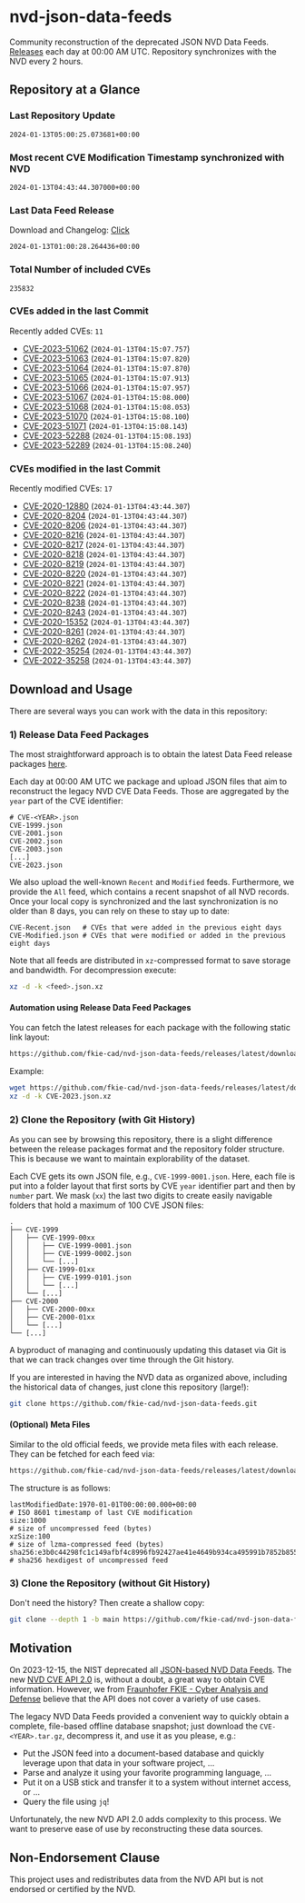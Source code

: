 # nvd-json-data-feeds

Community reconstruction of the deprecated JSON NVD Data Feeds. 
[Releases](https://github.com/fkie-cad/nvd-json-data-feeds/releases/latest) each day at 00:00 AM UTC.
Repository synchronizes with the NVD every 2 hours.

## Repository at a Glance

### Last Repository Update

```plain
2024-01-13T05:00:25.073681+00:00
```

### Most recent CVE Modification Timestamp synchronized with NVD

```plain
2024-01-13T04:43:44.307000+00:00
```

### Last Data Feed Release

Download and Changelog: [Click](https://github.com/fkie-cad/nvd-json-data-feeds/releases/latest)

```plain
2024-01-13T01:00:28.264436+00:00
```

### Total Number of included CVEs

```plain
235832
```

### CVEs added in the last Commit

Recently added CVEs: `11`

* [CVE-2023-51062](CVE-2023/CVE-2023-510xx/CVE-2023-51062.json) (`2024-01-13T04:15:07.757`)
* [CVE-2023-51063](CVE-2023/CVE-2023-510xx/CVE-2023-51063.json) (`2024-01-13T04:15:07.820`)
* [CVE-2023-51064](CVE-2023/CVE-2023-510xx/CVE-2023-51064.json) (`2024-01-13T04:15:07.870`)
* [CVE-2023-51065](CVE-2023/CVE-2023-510xx/CVE-2023-51065.json) (`2024-01-13T04:15:07.913`)
* [CVE-2023-51066](CVE-2023/CVE-2023-510xx/CVE-2023-51066.json) (`2024-01-13T04:15:07.957`)
* [CVE-2023-51067](CVE-2023/CVE-2023-510xx/CVE-2023-51067.json) (`2024-01-13T04:15:08.000`)
* [CVE-2023-51068](CVE-2023/CVE-2023-510xx/CVE-2023-51068.json) (`2024-01-13T04:15:08.053`)
* [CVE-2023-51070](CVE-2023/CVE-2023-510xx/CVE-2023-51070.json) (`2024-01-13T04:15:08.100`)
* [CVE-2023-51071](CVE-2023/CVE-2023-510xx/CVE-2023-51071.json) (`2024-01-13T04:15:08.143`)
* [CVE-2023-52288](CVE-2023/CVE-2023-522xx/CVE-2023-52288.json) (`2024-01-13T04:15:08.193`)
* [CVE-2023-52289](CVE-2023/CVE-2023-522xx/CVE-2023-52289.json) (`2024-01-13T04:15:08.240`)


### CVEs modified in the last Commit

Recently modified CVEs: `17`

* [CVE-2020-12880](CVE-2020/CVE-2020-128xx/CVE-2020-12880.json) (`2024-01-13T04:43:44.307`)
* [CVE-2020-8204](CVE-2020/CVE-2020-82xx/CVE-2020-8204.json) (`2024-01-13T04:43:44.307`)
* [CVE-2020-8206](CVE-2020/CVE-2020-82xx/CVE-2020-8206.json) (`2024-01-13T04:43:44.307`)
* [CVE-2020-8216](CVE-2020/CVE-2020-82xx/CVE-2020-8216.json) (`2024-01-13T04:43:44.307`)
* [CVE-2020-8217](CVE-2020/CVE-2020-82xx/CVE-2020-8217.json) (`2024-01-13T04:43:44.307`)
* [CVE-2020-8218](CVE-2020/CVE-2020-82xx/CVE-2020-8218.json) (`2024-01-13T04:43:44.307`)
* [CVE-2020-8219](CVE-2020/CVE-2020-82xx/CVE-2020-8219.json) (`2024-01-13T04:43:44.307`)
* [CVE-2020-8220](CVE-2020/CVE-2020-82xx/CVE-2020-8220.json) (`2024-01-13T04:43:44.307`)
* [CVE-2020-8221](CVE-2020/CVE-2020-82xx/CVE-2020-8221.json) (`2024-01-13T04:43:44.307`)
* [CVE-2020-8222](CVE-2020/CVE-2020-82xx/CVE-2020-8222.json) (`2024-01-13T04:43:44.307`)
* [CVE-2020-8238](CVE-2020/CVE-2020-82xx/CVE-2020-8238.json) (`2024-01-13T04:43:44.307`)
* [CVE-2020-8243](CVE-2020/CVE-2020-82xx/CVE-2020-8243.json) (`2024-01-13T04:43:44.307`)
* [CVE-2020-15352](CVE-2020/CVE-2020-153xx/CVE-2020-15352.json) (`2024-01-13T04:43:44.307`)
* [CVE-2020-8261](CVE-2020/CVE-2020-82xx/CVE-2020-8261.json) (`2024-01-13T04:43:44.307`)
* [CVE-2020-8262](CVE-2020/CVE-2020-82xx/CVE-2020-8262.json) (`2024-01-13T04:43:44.307`)
* [CVE-2022-35254](CVE-2022/CVE-2022-352xx/CVE-2022-35254.json) (`2024-01-13T04:43:44.307`)
* [CVE-2022-35258](CVE-2022/CVE-2022-352xx/CVE-2022-35258.json) (`2024-01-13T04:43:44.307`)


## Download and Usage

There are several ways you can work with the data in this repository:

### 1) Release Data Feed Packages

The most straightforward approach is to obtain the latest Data Feed release packages [here](https://github.com/fkie-cad/nvd-json-data-feeds/releases/latest).

Each day at 00:00 AM UTC we package and upload JSON files that aim to reconstruct the legacy NVD CVE Data Feeds.
Those are aggregated by the `year` part of the CVE identifier:

```
# CVE-<YEAR>.json
CVE-1999.json
CVE-2001.json
CVE-2002.json
CVE-2003.json
[...]
CVE-2023.json
```

We also upload the well-known `Recent` and `Modified` feeds.
Furthermore, we provide the `All` feed, which contains a recent snapshot of all NVD records.
Once your local copy is synchronized and the last synchronization is no older than 8 days, you can rely on these to stay up to date:

```plain
CVE-Recent.json   # CVEs that were added in the previous eight days
CVE-Modified.json # CVEs that were modified or added in the previous eight days
```

Note that all feeds are distributed in `xz`-compressed format to save storage and bandwidth.
For decompression execute:

```sh
xz -d -k <feed>.json.xz
```


#### Automation using Release Data Feed Packages

You can fetch the latest releases for each package with the following static link layout:

```sh
https://github.com/fkie-cad/nvd-json-data-feeds/releases/latest/download/CVE-<YEAR>.json.xz
```

Example:

```sh
wget https://github.com/fkie-cad/nvd-json-data-feeds/releases/latest/download/CVE-2023.json.xz
xz -d -k CVE-2023.json.xz
```



### 2) Clone the Repository (with Git History)

As you can see by browsing this repository, there is a slight difference between the release packages format and the repository folder structure.
This is because we want to maintain explorability of the dataset.

Each CVE gets its own JSON file, e.g., `CVE-1999-0001.json`.
Here, each file is put into a folder layout that first sorts by CVE `year` identifier part and then by `number` part.
We mask (`xx`) the last two digits to create easily navigable folders that hold a maximum of 100 CVE JSON files:

```plain
.
├── CVE-1999
│   ├── CVE-1999-00xx
│   │   ├── CVE-1999-0001.json
│   │   ├── CVE-1999-0002.json
│   │   └── [...]
│   ├── CVE-1999-01xx
│   │   ├── CVE-1999-0101.json
│   │   └── [...]
│   └── [...]
├── CVE-2000
│   ├── CVE-2000-00xx
│   ├── CVE-2000-01xx
│   └── [...]
└── [...]
```

A byproduct of managing and continuously updating this dataset via Git is that we can track changes over time through the Git history.

If you are interested in having the NVD data as organized above, including the historical data of changes, just clone this repository (large!):

```sh
git clone https://github.com/fkie-cad/nvd-json-data-feeds.git
```

#### (Optional) Meta Files

Similar to the old official feeds, we provide meta files with each release. They can be fetched for each feed via:

```sh
https://github.com/fkie-cad/nvd-json-data-feeds/releases/latest/download/CVE-<YEAR>.meta
```

The structure is as follows:

```plain
lastModifiedDate:1970-01-01T00:00:00.000+00:00                          # ISO 8601 timestamp of last CVE modification
size:1000                                                               # size of uncompressed feed (bytes)
xzSize:100                                                              # size of lzma-compressed feed (bytes)
sha256:e3b0c44298fc1c149afbf4c8996fb92427ae41e4649b934ca495991b7852b855 # sha256 hexdigest of uncompressed feed
```


### 3) Clone the Repository (without Git History)

Don't need the history? Then create a shallow copy:

```sh
git clone --depth 1 -b main https://github.com/fkie-cad/nvd-json-data-feeds.git
```

## Motivation

On 2023-12-15, the NIST deprecated all [JSON-based NVD Data Feeds](https://nvd.nist.gov/vuln/data-feeds#divRetirementBanner-1).
The new [NVD CVE API 2.0](https://nvd.nist.gov/developers/vulnerabilities) is, without a doubt, a great way to obtain CVE information.
However, we from [Fraunhofer FKIE - Cyber Analysis and Defense](https://www.fkie.fraunhofer.de/en/departments/cad.html) believe that the API does not cover a variety of use cases.

The legacy NVD Data Feeds provided a convenient way to quickly obtain a complete, file-based offline database snapshot; just download the `CVE-<YEAR>.tar.gz`, decompress it, and use it as you please, e.g.:

* Put the JSON feed into a document-based database and quickly leverage upon that data in your software project, ...
* Parse and analyze it using your favorite programming language, ...
* Put it on a USB stick and transfer it to a system without internet access, or ...
* Query the file using `jq`!

Unfortunately, the new NVD API 2.0 adds complexity to this process.
We want to preserve ease of use by reconstructing these data sources.

## Non-Endorsement Clause

This project uses and redistributes data from the NVD API but is not endorsed or certified by the NVD.
